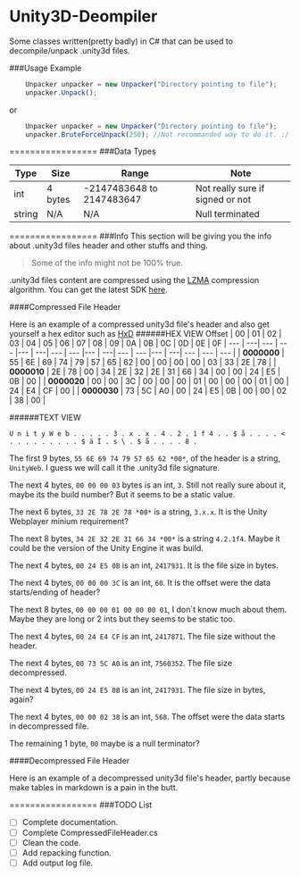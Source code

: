 Unity3D-Deompiler
=================

Some classes written(pretty badly) in C# that can be used to decompile/unpack .unity3d files.

###Usage Example
```javascript
    Unpacker unpacker = new Unpacker("Directory pointing to file");
    unpacker.Unpack();
```
or
```javascript
    Unpacker unpacker = new Unpacker("Directory pointing to file");
    unpacker.BruteForceUnpack(250); //Not recommanded way to do it. :/
```
=================
###Data Types

Type | Size | Range | Note |
--- | ---| --- | --- |
int | 4 bytes | -2147483648 to 2147483647 | Not really sure if signed or not |
string | N/A | N/A | Null terminated |

=================
###Info
This section will be giving you the info about .unity3d files header and other stuffs and thing.
>Some of the info might not be 100% true.

.unity3d files content are compressed using the [LZMA](http://en.wikipedia.org/wiki/Lempel%E2%80%93Ziv%E2%80%93Markov_chain_algorithm) compression algorithm. You can get the latest SDK [here](http://www.7-zip.org/sdk.html).

####Compressed File Header

Here is an example of a compressed unity3d file's header and also get yourself a hex editor such as [HxD](http://mh-nexus.de/en/downloads.php?product=HxD)
######HEX VIEW
Offset | 00 | 01 | 02 | 03 | 04 | 05 | 06 | 07 | 08 | 09 | 0A | 0B | 0C | 0D | 0E | 0F |
--- | ---| --- | --- |--- | ---| --- | --- |--- | ---| --- | --- |--- | ---| --- | --- | --- |
| **0000000** | 55 | 6E | 69 | 74 | 79 | 57 | 65 | 62 | 00 | 00 | 00 | 00 | 03 | 33 | 2E | 78 |
| **0000010** | 2E | 78 | 00 | 34 | 2E | 32 | 2E | 31 | 66 | 34 | 00 | 00 | 24 | E5 | 0B | 00 |
| **0000020** | 00 | 00 | 3C | 00 | 00 | 00 | 01 | 00 | 00 | 00 | 01 | 00 | 24 | E4 | CF | 00 |
| **0000030** | 73 | 5C | A0 | 00 | 24 | E5 | 0B | 00 | 00 | 02 | 38 | 00 |

######TEXT VIEW
```
U n i t y W e b . . . . . 3 . x . x . 4 . 2 . 1 f 4 . . $ å . . . . < . . . . . . . . . $ ä Ï . s \ . $ å . . . . 8 .
```

The first 9 bytes, `55 6E 69 74 79 57 65 62 *00*`, of the header is a string, `UnityWeb`. I guess we will call it the .unity3d file signature. 

The next 4 bytes, `00 00 00 03` bytes is an int, `3`. Still  not really sure about it, maybe its the build number? But it seems to be a static value.

The next 6 bytes, `33 2E 78 2E 78 *00*` is a string, `3.x.x`. It is the Unity Webplayer minium requirement?

The next 8 bytes, `34 2E 32 2E 31 66 34 *00*` is a string `4.2.1f4`. Maybe it could be the version of the Unity Engine it was build.

The next 4 bytes, `00 24 E5 0B` is an int, `2417931`.  It is the file size in bytes.

The next 4 bytes, `00 00 00 3C` is an int, `60`. It is the offset were the data starts/ending of header?

The next 8 bytes, `00 00 00 01 00 00 00 01`, I don`t know much about them. Maybe they are long or 2 ints but they seems to be static too.

The next 4 bytes, `00 24 E4 CF` is an int, `2417871`. The file size without the header.

The next 4 bytes, `00 73 5C A0` is an int, `7560352`. The file size decompressed.

The next 4 bytes, `00 24 E5 0B` is an int, `2417931`. The file size in bytes, again?

The next 4 bytes, `00 00 02 38` is an int, `568`. The offset were the data starts in decompressed file.

The remaining 1 byte, `00` maybe is a null terminator?

####Decompressed File Header

Here is an example of a decompressed unity3d file's header, partly because make tables in markdown is a pain in the butt.


=================
###TODO List
- [ ] Complete documentation.
- [ ] Complete CompressedFileHeader.cs
- [ ] Clean the code.
- [ ] Add repacking function.
- [ ] Add output log file.
